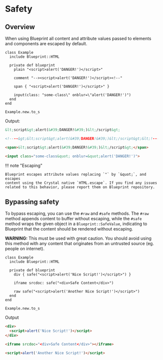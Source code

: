 # Safety

## Overview

When using Blueprint all content and attribute values passed to elements and
components are escaped by default.


```crystal
class Example
  include Blueprint::HTML

  private def blueprint
    plain "<script>alert('DANGER!')</script>"

    comment "--><script>alert('DANGER!')</script><!--"

    span { "<script>alert('DANGER!')</script>" }

    input(class: "some-class\" onblur=\"alert('DANGER!')")
  end
end

Example.new.to_s
```

Output:

```html
&lt;script&gt;alert(&#39;DANGER!&#39;)&lt;/script&gt;

<!----&gt;&lt;script&gt;alert(&#39;DANGER!&#39;)&lt;/script&gt;&lt;!---->

<span>&lt;script&gt;alert(&#39;DANGER!&#39;)&lt;/script&gt;</span>

<input class="some-class&quot; onblur=&quot;alert('DANGER!')">
```

!!! note "Escaping"

    Blueprint escapes attribute values replacing `"` by `&quot;`, and escapes
    content using the Crystal native `HTML.escape`. If you find any issues
    related to this behavior, please report them on Blueprint repository.

## Bypassing safety

To bypass escaping, you can use the `#raw` and `#safe` methods. The `#raw`
method appends content to buffer without escaping, while the `#safe` method
wraps the given object in a `Blueprint::SafeValue`, indicating to Blueprint that
the content should be rendered without escaping.

**WARNING:** This must be used with great caution.
You should avoid using this method with any content that originates from an
untrusted source (eg. people on internet).

```crystal
class Example
  include Blueprint::HTML

  private def blueprint
    div { safe("<script>alert('Nice Script!')</script>") }

    iframe srcdoc: safe("<div>Safe Content</div>")

    raw safe("<script>alert('Another Nice Script!')</script>")
  end
end

Example.new.to_s
```

Output

```html
<div>
  <script>alert('Nice Script!')</script>
</div>

<iframe srcdoc="<div>Safe Content</div>"></iframe>

<script>alert('Another Nice Script!')</script>
```
